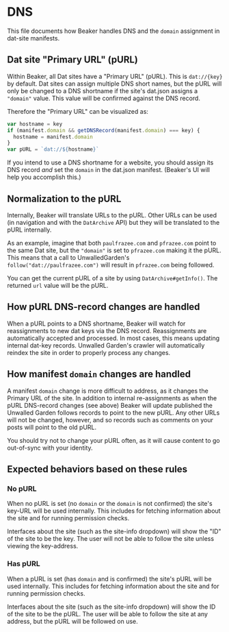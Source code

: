 # DNS

This file documents how Beaker handles DNS and the `domain` assignment in dat-site manifests.

## Dat site "Primary URL" (pURL)

Within Beaker, all Dat sites have a "Primary URL" (pURL). This is `dat://{key}` by default. Dat sites can assign multiple DNS short names, but the pURL will only be changed to a DNS shortname if the site's dat.json assigns a `"domain"` value. This value will be confirmed against the DNS record.

Therefore the "Primary URL" can be visualized as:

```js
var hostname = key
if (manifest.domain && getDNSRecord(manifest.domain) === key) {
  hostname = manifest.domain
}
var pURL = `dat://${hostname}`
```

If you intend to use a DNS shortname for a website, you should assign its DNS record *and* set the `domain` in the dat.json manifest. (Beaker's UI will help you accomplish this.)

## Normalization to the pURL

Internally, Beaker will translate URLs to the pURL. Other URLs can be used (in navigation and with the `DatArchive` API) but they will be translated to the pURL internally.

As an example, imagine that both `paulfrazee.com` and `pfrazee.com` point to the same Dat site, but the `"domain"` is set to `pfrazee.com` making it the pURL. This means that a call to UnwalledGarden's `follow("dat://paulfrazee.com")` will result in `pfrazee.com` being followed.

You can get the current pURL of a site by using `DatArchive#getInfo()`. The returned `url` value will be the pURL.

## How pURL DNS-record changes are handled

When a pURL points to a DNS shortname, Beaker will watch for reassignments to new dat keys via the DNS record. Reassignments are automatically accepted and processed. In most cases, this means updating internal dat-key records. Unwalled Garden's crawler will automatically reindex the site in order to properly process any changes.

## How manifest `domain` changes are handled

A manifest `domain` change is more difficult to address, as it changes the Primary URL of the site. In addition to internal re-assignments as when the pURL DNS-record changes (see above) Beaker will update published the Unwalled Garden follows records to point to the new pURL. Any other URLs will not be changed, however, and so records such as comments on your posts will point to the old pURL.

You should try not to change your pURL often, as it will cause content to go out-of-sync with your identity.

## Expected behaviors based on these rules

### No pURL

When no pURL is set (no `domain` or the `domain` is not confirmed) the site's key-URL will be used internally. This includes for fetching information about the site and for running permission checks.

Interfaces about the site (such as the site-info dropdown) will show the "ID" of the site to be the key. The user will not be able to follow the site unless viewing the key-address.

### Has pURL

When a pURL is set (has `domain` and is confirmed) the site's pURL will be used internally. This includes for fetching information about the site and for running permission checks.

Interfaces about the site (such as the site-info dropdown) will show the ID of the site to be the pURL. The user will be able to follow the site at any address, but the pURL will be followed on use.
